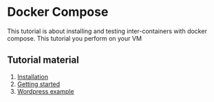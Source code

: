 # Docker Compose

This tutorial is about installing and testing inter-containers with docker compose. This tutorial you perform on your VM

Tutorial material
--------------------
1. [Installation](https://docs.docker.com/compose/install/)
2. [Getting started](https://docs.docker.com/compose/gettingstarted/)
3. [Wordpress example](https://training-course-material.com/training/Docker_Compose)
